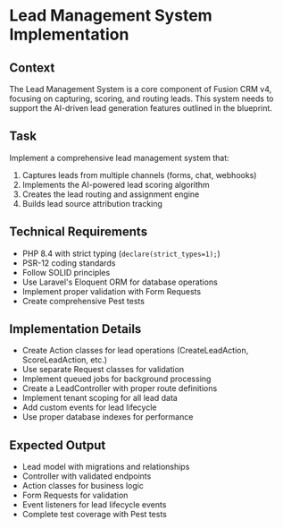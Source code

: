 # Lead Management System Implementation

## Context
The Lead Management System is a core component of Fusion CRM v4, focusing on capturing, scoring, and routing leads. This system needs to support the AI-driven lead generation features outlined in the blueprint.

## Task
Implement a comprehensive lead management system that:

1. Captures leads from multiple channels (forms, chat, webhooks)
2. Implements the AI-powered lead scoring algorithm
3. Creates the lead routing and assignment engine
4. Builds lead source attribution tracking

## Technical Requirements
- PHP 8.4 with strict typing (`declare(strict_types=1);`)
- PSR-12 coding standards
- Follow SOLID principles
- Use Laravel's Eloquent ORM for database operations
- Implement proper validation with Form Requests
- Create comprehensive Pest tests

## Implementation Details
- Create Action classes for lead operations (CreateLeadAction, ScoreLeadAction, etc.)
- Use separate Request classes for validation
- Implement queued jobs for background processing
- Create a LeadController with proper route definitions
- Implement tenant scoping for all lead data
- Add custom events for lead lifecycle
- Use proper database indexes for performance

## Expected Output
- Lead model with migrations and relationships
- Controller with validated endpoints
- Action classes for business logic
- Form Requests for validation
- Event listeners for lead lifecycle events
- Complete test coverage with Pest tests
